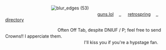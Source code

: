 

ㅤ ㅤ ㅤ ㅤ ㅤ ㅤ ㅤ ㅤ ㅤ ㅤ ㅤ ㅤ ㅤ ㅤ ㅤ ㅤ ㅤ ㅤ ㅤ ㅤ ㅤ ㅤ ㅤ ㅤ ㅤ ㅤ ㅤ ㅤ ㅤ ㅤ ㅤ ㅤ ㅤ ㅤ ㅤ ㅤ ㅤ ㅤ ㅤ ㅤ ㅤ ㅤ ㅤ ㅤ ㅤ ㅤ ㅤ ㅤ ㅤ ㅤ ㅤ ㅤ ㅤ ㅤ ㅤ ㅤ ㅤ ㅤ ㅤ ㅤ ㅤ ㅤ ㅤ ㅤ ㅤ ㅤ ㅤ ㅤ ㅤ ㅤ ㅤ ㅤ ㅤ ㅤ ㅤ ㅤ ㅤ ㅤ ㅤ ㅤ ㅤ ㅤ ㅤ ㅤ ㅤ ㅤ ㅤ ㅤ ㅤ ㅤ ㅤ ㅤ ㅤ ㅤ ㅤ ㅤ ㅤ ㅤ ㅤ![blur_edges (53)](https://github.com/user-attachments/assets/82002d4f-548e-4660-bb58-95bc2fe04e13)
 ㅤ ㅤ ㅤ ㅤ ㅤ ㅤ ㅤ ㅤ ㅤ ㅤ ㅤ 
ㅤㅤㅤㅤㅤㅤ                   ㅤ ㅤ                    ㅤ ㅤ ㅤ ㅤ ㅤ ㅤ ㅤ ㅤ ㅤ ㅤ ㅤ ㅤ ㅤ [guns.lol](https://guns.lol/helterspider)ㅤ  ,, ㅤ [retrospring](https://retrospring.net/@tuxam)ㅤ ,,ㅤ [directory](https://rentry.co/d4)

ㅤㅤㅤㅤㅤㅤㅤㅤㅤㅤㅤㅤㅤOften Off Tab,  despite DNIUF / P;  feel free to send Crowns!! I apperciate them.
                   ㅤ ㅤ ㅤ ㅤ ㅤ ㅤ ㅤ ㅤ 
                   ㅤ ㅤ ㅤ ㅤ ㅤ ㅤ ㅤ ㅤ ㅤ ㅤ ㅤ ㅤ ㅤ                    ㅤ ㅤ ㅤ ㅤ ㅤ ㅤ ㅤ ㅤ ㅤ ㅤ ㅤ ㅤ ㅤ I'll kiss you if you're a hypstage fan.
ㅤㅤㅤㅤㅤㅤㅤㅤㅤㅤㅤㅤㅤㅤㅤ
